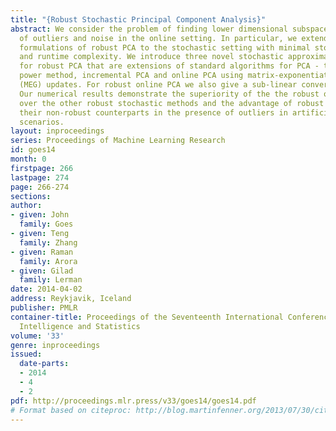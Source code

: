```yaml
---
title: "{Robust Stochastic Principal Component Analysis}"
abstract: We consider the problem of finding lower dimensional subspaces in the presence
  of outliers and noise in the online setting. In particular, we extend previous batch
  formulations of robust PCA to the stochastic setting with minimal storage requirements
  and runtime complexity. We introduce three novel stochastic approximation algorithms
  for robust PCA that are extensions of standard algorithms for PCA - the stochastic
  power method, incremental PCA and online PCA using matrix-exponentiated-gradient
  (MEG) updates. For robust online PCA we also give a sub-linear convergence guarantee.
  Our numerical results demonstrate the superiority of the the robust online method
  over the other robust stochastic methods and the advantage of robust methods over
  their non-robust counterparts in the presence of outliers in artificial and real
  scenarios.
layout: inproceedings
series: Proceedings of Machine Learning Research
id: goes14
month: 0
firstpage: 266
lastpage: 274
page: 266-274
sections: 
author:
- given: John
  family: Goes
- given: Teng
  family: Zhang
- given: Raman
  family: Arora
- given: Gilad
  family: Lerman
date: 2014-04-02
address: Reykjavik, Iceland
publisher: PMLR
container-title: Proceedings of the Seventeenth International Conference on Artificial
  Intelligence and Statistics
volume: '33'
genre: inproceedings
issued:
  date-parts:
  - 2014
  - 4
  - 2
pdf: http://proceedings.mlr.press/v33/goes14/goes14.pdf
# Format based on citeproc: http://blog.martinfenner.org/2013/07/30/citeproc-yaml-for-bibliographies/
---
```

